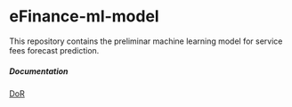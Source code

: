 # eFinance-ml-model

This repository contains the preliminar machine learning model for service fees forecast prediction. 

##### Documentation

[DoR](https://github.com/cluster-8/eFinance-ml-model/blob/main/docs/DOR.md)
